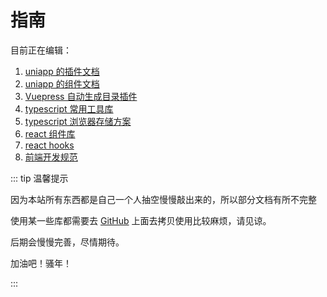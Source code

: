 # 指南

目前正在编辑：

1. [uniapp 的插件文档](/uniapp/sdk/)
2. [uniapp 的组件文档](/uniapp/components/)
3. [Vuepress 自动生成目录插件](/vue/vuepress/)
4. [typescript 常用工具库](/typescript/l-native-tools)
5. [typescript 浏览器存储方案](/typescript/l-browser-storage)
6. [react 组件库](/react/components/)
7. [react hooks](/react/hooks/)
8. [前端开发规范](/standard/)

::: tip 温馨提示

因为本站所有东西都是自己一个人抽空慢慢敲出来的，所以部分文档有所不完整

使用某一些库都需要去 [GitHub](https://github.com/web-liuyang) 上面去拷贝使用比较麻烦，请见谅。

后期会慢慢完善，尽情期待。

加油吧！骚年！

:::